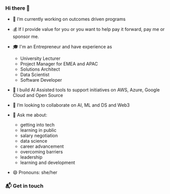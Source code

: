 ### Hi there 👋

- 💃 I’m currently working on outcomes driven programs
- 💰 If I provide value for you or you want to help pay it forward, pay me or sponsor me.
- 🎓 I'm an Entrepreneur and have experience as 
    - University Lecturer 
    - Project Manager for EMEA and APAC
    - Solutions Architect
    - Data Scientist
    - Software Developer
- 🌱 I build AI Assisted tools to support initiatives on AWS, Azure, Google Cloud and Open Source 
- 👯 I’m looking to collaborate on AI, ML and DS and Web3
- 💬 Ask me about:
    - getting into tech
    - learning in public
    - salary negotiation
    - data science
    - career advancement
    - overcoming barriers
    - leadership
    - learning and development

- 😄 Pronouns: she/her

### 📬 Get in touch

<!--
**raineydavid/raineydavid** is a ✨ _special_ ✨ repository because its `README.md` (this file) appears on your GitHub profile.

Here are some ideas to get you started:

- 🔭 I’m currently working on ...
- 🌱 I’m currently learning ...
- 👯 I’m looking to collaborate on ...
- 🤔 I’m looking for help with ...
- 💬 Ask me about ...
- 📫 How to reach me: ...
- 😄 Pronouns: ...
- ⚡ Fun fact: ...
-->

